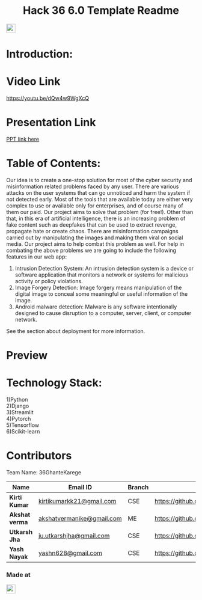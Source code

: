<h1 align="center">Hack 36 6.0 Template Readme</h1>
<p align="center">
</p>

<a href="https://hack36.com"> <img src="https://cutt.ly/BuiltAtHack36" height=24px> </a>

Introduction:
=============





Video Link
==========
<a href="https://youtu.be/dQw4w9WgXcQ">https://youtu.be/dQw4w9WgXcQ</a>

Presentation Link
==================
  <a href="https://www.canva.com/design/DAE-vBgoxx8/D_WtWUa2ql_xA30zdbB_RQ/view?utm_content=DAE-vBgoxx8&utm_campaign=designshare&utm_medium=link2&utm_source=sharebutton"> PPT link here </a>

Table of Contents:
==================
Our idea is to create a one-stop solution for most of the cyber security and misinformation related
problems faced by any user. There are various attacks on the user systems that can go unnoticed
and harm the system if not detected early. Most of the tools that are available today are either very
complex to use or available only for enterprises, and of course many of them our paid. Our project
aims to solve that problem (for free!).
Other than that, in this era of artificial intelligence, there is an increasing problem of fake content
such as deepfakes that can be used to extract revenge, propagate hate or create chaos. There are
misinformation campaigns carried out by manipulating the images and making them viral on social
media. Our project aims to help combat this problem as well.
For help in combating the above problems we are going to include the following features in our web
app:
1. Intrusion Detection System: An intrusion detection system is a device or software
application that monitors a network or systems for malicious activity or policy violations.
2. Image Forgery Detection: Image forgery means manipulation of the digital image to conceal
some meaningful or useful information of the image.
3. Android malware detection: Malware is any software intentionally designed to cause
disruption to a computer, server, client, or computer network.





See the section about deployment for more information.

# Preview




Technology Stack:
=================

1)Python <br>
2)Django <br>
3)Streamlit <br>
4)Pytorch <br>
5)Tensorflow <br>
6)Scikit-learn <br>

Contributors
============

Team Name: 36GhanteKarege

 | Name                           |              Email ID                 |          Branch          |     github                      |  
 |--------------------------------|---------------------------------------|--------------------------|-------------------------------  |
 | **Kirti Kumar**                |     kirtikumarkk21@gmail.com          |            CSE           |https://github.com/KIRTIKUMARKK21| 
 | **Akshat verma**               |       akshatvermanike@gmail.com       |            ME            | https://github.com/akshatvermavi|
 | **Utkarsh Jha**                |     ju.utkarshjha@gmail.com           |            CSE           | https://github.com/utkarsh1236  |
 | **Yash Nayak**                 |       yashn628@gmail.com              |            CSE           |    https://github.com/nayak-yash|          

### Made at
<a href="https://hack36.com"> <img src="https://cutt.ly/BuiltAtHack36" height=24px> </a>
